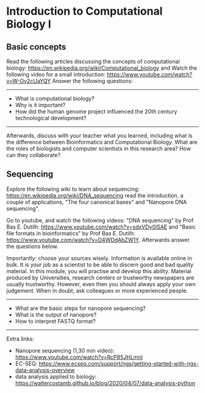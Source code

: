 # Introduction to Computational Biology I

## Basic concepts

Read the following articles discussing the concepts of computational biology: https://en.wikipedia.org/wiki/Computational_biology and  Watch the following video for a small introduction: https://www.youtube.com/watch?v=W-Ov2cUaYQY Answer the following questions:

--------------

- What is computational biology?
- Why is it important?
- How did the human genome project influenced the 20th century technological development?

--------------

Afterwards, discuss with your teacher what you learned, including what is the difference between Bioinformatics and Computational Biology. What are the roles of biologists and computer scientists in this research area? How can they collaborate? 

## Sequencing

Explore the following wiki to learn about sequencing: https://en.wikipedia.org/wiki/DNA_sequencing read the introduction, a couple of applications, "The four canonical bases"
and "Nanopore DNA sequencing".

Go to youtube, and watch the following videos: "DNA sequencing" by Prof Bas E. Dutilh: https://www.youtube.com/watch?v=sdxVDy0lSAE and "Basic file formats in bioinformatics" by Prof Bas E. Dutilh: https://www.youtube.com/watch?v=D4WDdAbZW1Y. Afterwards answer the questions below.  

Importantly: choose your sources wisely. Information is available online in bulk. It is your job as a scientist to be able to discern good and bad quality material. In this module, you will practise and develop this ability. Material produced by Universities, research centers or trustworthy newspapers are usually trustworthy. However, even then you should always apply your own judgement. When in doubt, ask colleagues or more experienced people.  

--------------

- What are the basic steps for nanopore sequencing? 
- What is the output of nanopore?
- How to interpret FASTQ format?

--------------

Extra links:  
- Nanopore sequencing (1,30 min video): https://www.youtube.com/watch?v=RcP85JHLmnI
- EC-SEQ: https://www.ecseq.com/support/ngs/getting-started-with-ngs-data-analysis-overview
- data analysis applied to biology: https://waltercostamb.github.io/blog/2020/04/07/data-analysis-python
